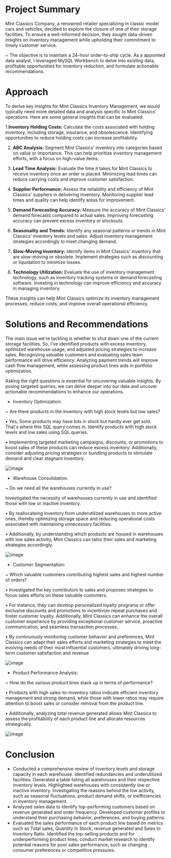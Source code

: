 # Project Summary
Mint Classics Company, a renowned retailer specializing in classic model cars and vehicles, decided to explore the closure of one of their storage facilities. To ensure a well-informed decision, they sought data-driven insights on inventory management while upholding their commitment to timely customer service. 

~ The objective is to maintain a 24-hour order-to-ship cycle. As a appointed data analyst, I leveraged MySQL Workbench to delve into existing data, profitable opportunities for inventory reduction, and formulate actionable recommendations.

# Approach 
To derive key insights for Mint Classics Inventory Management, we would typically need more detailed data and analysis specific to Mint Classics' operations. Here are some general insights that can be evaluated:

1.**Inventory Holding Costs:** Calculate the costs associated with holding inventory, including storage, insurance, and obsolescence. Identifying opportunities to reduce holding costs can increase profitability.

2. **ABC Analysis:** Segment Mint Classics' inventory into categories based on value or importance. This can help prioritize inventory management efforts, with a focus on high-value items.

3. **Lead Time Analysis:** Evaluate the time it takes for Mint Classics to receive inventory once an order is placed. Minimizing lead times can reduce carrying costs and improve customer satisfaction.

4. **Supplier Performance:** Assess the reliability and efficiency of Mint Classics' suppliers in delivering inventory. Monitoring supplier lead times and quality can help identify areas for improvement.
   
5. **Demand Forecasting Accuracy:** Measure the accuracy of Mint Classics' demand forecasts compared to actual sales. Improving forecasting accuracy can prevent excess inventory or stockouts.

6. **Seasonality and Trends:** Identify any seasonal patterns or trends in Mint Classics' inventory levels and sales. Adjust inventory management strategies accordingly to meet changing demand.
  
7. **Slow-Moving Inventory:** Identify items in Mint Classics' inventory that are slow-moving or obsolete. Implement strategies such as discounting or liquidation to minimize losses.

8. **Technology Utilization:** Evaluate the use of inventory management technology, such as inventory tracking systems or demand forecasting software. Investing in technology can improve efficiency and accuracy in managing inventory.

These insights can help Mint Classics optimize its inventory management processes, reduce costs, and improve overall operational efficiency.

# Solutions and Recommendations
The main issue we're tackling is whether to shut down one of the current storage facilities. So, I've identified products with excess inventory, optimized warehouse usage, and adjusted pricing strategies to increase sales. Recognizing valuable customers and evaluating sales team performance will drive efficiency. Analyzing payment trends will improve cash flow management, while assessing product lines aids in portfolio optimization.

Asking the right questions is essential for uncovering valuable insights. By posing targeted queries, we can delve deeper into our data and uncover actionable recommendations to enhance our operations.
- Inventory Optimization:
  
~ Are there products in the inventory with high stock levels but low sales?

• Yes, Some products may have lots in stock but hardly ever get sold. That's where this SQL query comes in. Identify products with high stock levels and low sales using SQL queries.

• Implementing targeted marketing campaigns, discounts, or promotions to boost sales of these products can reduce excess inventory. Additionally, consider adjusting pricing strategies or bundling products to stimulate demand and clear stagnant inventory.

![image](https://github.com/Mounika-Bonda/Mint-Classics-Retail-Analysis/assets/76002392/c86508fc-1a33-4369-88b7-456dd9bdb683)
- Warehouse Consolidation:
  
~ Do we need all the warehouses currently in use?

Investigated the necessity of warehouses currently in use and identified those with low or inactive inventory.

• By reallocateing inventory from underutilized warehouses to more active ones, thereby optimizing storage space and reducing operational costs associated with maintaining unnecessary facilities.

• Additionally, by understanding which products are housed in warehouses with low sales activity, Mint Classics can tailor their sales and marketing strategies accordingly.

![image](https://github.com/Mounika-Bonda/Mint-Classics-Retail-Analysis/assets/76002392/70853365-c009-4748-94e3-3c8245dcb345)
- Customer Segmentation:

~ Which valuable customers contributing highest sales and highest number of orders?

• Investigated the key contributors to sales and proposes strategies to focus sales efforts on these valuable customers.

• For instance, they can develop personalized loyalty programs or offer exclusive discounts and promotions to incentivize repeat purchases and foster customer loyalty. Additionally, Mint Classics can enhance the overall customer experience by providing exceptional customer service, proactive communication, and seamless transaction processes.

• By continuously monitoring customer behavior and preferences, Mint Classics can adapt their sales efforts and marketing strategies to meet the evolving needs of their most influential customers, ultimately driving long-term customer satisfaction and revenue

![image](https://github.com/Mounika-Bonda/Mint-Classics-Retail-Analysis/assets/76002392/31028334-1093-43ab-92de-688abd40d026)
- Product Performance Analysis:

~ How do the various product lines stack up in terms of performance?

• Products with high sales-to-inventory ratios indicate efficient inventory management and strong demand, while those with lower ratios may require attention to boost sales or consider removal from the product line.

• Additionally, analyzing total revenue generated allows Mint Classics to assess the profitability of each product line and allocate resources strategically.

![image](https://github.com/Mounika-Bonda/Mint-Classics-Retail-Analysis/assets/76002392/466d62f9-ba44-4455-812a-3c982c0bf78e)


# Conclusion
- Conducted a comprehensive review of inventory levels and storage capacity in each warehouse. Identified redundancies and underutilized facilities. Generated a table listing all warehouses and their respective 
  inventory levels. Highlighted warehouses with consistently low or inactive inventory. Investigating the reasons behind the low activity, such as seasonal fluctuations, product demand shifts, or inefficiencies in 
  inventory management. 
- Analyzed sales data to identify top-performing customers based on revenue generated and order frequency. Developed customer profiles to understand their purchasing behavior, preferences, and buying patterns.
- Evaluated the sales performance of each product line based on metrics such as Total sales, Quantity In Stock, revenue generated and Sales to Inventory Ratio. Identified the top-selling products and for 
  underperforming product lines, conduct market research to identify potential reasons for poor sales performance, such as changing consumer preferences or competitive pressures. 



